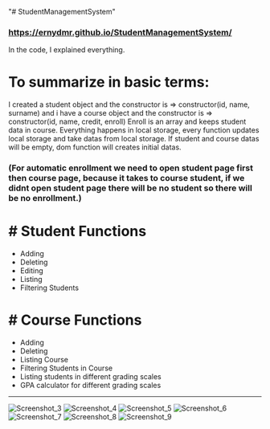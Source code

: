 "# StudentManagementSystem"

### https://ernydmr.github.io/StudentManagementSystem/
In the code, I explained everything.
<h1>To summarize in basic terms:</h1>
I created a student object and the constructor is => constructor(id, name, surname)
and i have a course object and the constructor is => constructor(id, name, credit, enroll)
Enroll is an array and keeps student data in course.
Everything happens in local storage, every function updates local storage and take datas from local storage.
If student and course datas will be empty, dom function will creates initial datas.
<h3> (For automatic enrollment we need to open student page first then course page, because it takes to course student, if we didnt open student page there will be no student so there will be no enrollment.)</h3>

<h1># Student Functions</h1>

- Adding
- Deleting
- Editing
- Listing
- Filtering Students

<h1># Course Functions</h1>

- Adding
- Deleting
- Listing Course
- Filtering Students in Course
- Listing students in different grading scales
- GPA calculator for different grading scales

---

![Screenshot_3](https://github.com/ernydmr/StudentManagementSystem/assets/88434027/fa1f3574-246c-4aaf-9c33-61d396be7037)
![Screenshot_4](https://github.com/ernydmr/StudentManagementSystem/assets/88434027/7cfa53aa-5c06-40ac-81a8-37761efe7360)
![Screenshot_5](https://github.com/ernydmr/StudentManagementSystem/assets/88434027/910618d1-7c90-4678-a1ba-24bc000f406a)
![Screenshot_6](https://github.com/ernydmr/StudentManagementSystem/assets/88434027/627ed325-006d-4f2a-8503-ff07dfff1f2a)
![Screenshot_7](https://github.com/ernydmr/StudentManagementSystem/assets/88434027/7093c96b-c1e8-4ff0-a112-14292b8b1d57)
![Screenshot_8](https://github.com/ernydmr/StudentManagementSystem/assets/88434027/4e521078-1d55-4f36-83a8-b1e7043b59d8)
![Screenshot_9](https://github.com/ernydmr/StudentManagementSystem/assets/88434027/c4efebe3-d7f6-4c68-b5c5-069f10b62775)
